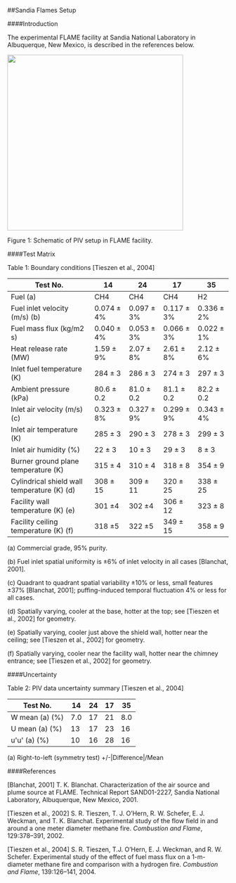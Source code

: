 ##Sandia Flames Setup

####Introduction

The experimental FLAME facility at Sandia National Laboratory in Albuquerque, New Mexico, is described in the references below.

<img src="https://github.com/MaCFP/macfp-db/blob/master/Gaseous_Pool_Fires/Sandia_Flames/Documentation/Sandia_FLAME_2.png" width="400">

Figure 1: Schematic of PIV setup in FLAME facility.

####Test Matrix

Table 1: Boundary conditions [Tieszen et al., 2004]

|Test No.                                      | 14  | 24  | 17  | 35  |
| -------------------------------------------- | --- | --- | --- | --- |
|Fuel (a)                                      | CH4 | CH4 | CH4 | H2  |
|Fuel inlet velocity (m/s) (b)                 | 0.074 ± 4% | 0.097 ± 3% | 0.117 ± 3% | 0.336 ± 2% |
|Fuel mass flux (kg/m2 s)                      | 0.040 ± 4% | 0.053 ± 3% | 0.066 ± 3% | 0.022 ± 1% |
|Heat release rate (MW)                        | 1.59 ± 9% | 2.07 ± 8% | 2.61 ± 8% | 2.12 ± 6% |
|Inlet fuel temperature (K)                    | 284 ± 3 | 286 ± 3 | 274 ± 3 | 297 ± 3 |
|Ambient pressure (kPa)                        | 80.6 ± 0.2 | 81.0 ± 0.2 | 81.1 ± 0.2 | 82.2 ± 0.2 |
|Inlet air velocity (m/s) (c)                  | 0.323 ± 8% | 0.327 ± 9% | 0.299 ± 9% | 0.343 ± 4% |
|Inlet air temperature (K)                     | 285 ± 3 | 290 ± 3 | 278 ± 3 | 299 ± 3 |
|Inlet air humidity (%)                        | 22 ± 3 | 10 ± 3 | 29 ± 3 | 8 ± 3 |
|Burner ground plane temperature (K)           | 315 ± 4 | 310 ± 4 | 318 ± 8 | 354 ± 9 |
|Cylindrical shield wall temperature (K) (d)   | 308 ± 15 | 309 ± 11 | 320 ± 25 | 338 ± 25 |
|Facility wall temperature (K) (e)             | 301 ±4 | 302 ±4 | 306 ± 12 | 323 ± 8 |
|Facility ceiling temperature (K) (f)          | 318 ±5 | 322 ±5 | 349 ± 15 | 358 ± 9 |

(a) Commercial grade, 95% purity.

(b) Fuel inlet spatial uniformity is ±6% of inlet velocity in all cases [Blanchat, 2001].

(c) Quadrant to quadrant spatial variability ±10% or less, small features ±37% [Blanchat, 2001]; puffing-induced temporal fluctuation 4% or less for all cases.

(d) Spatially varying, cooler at the base, hotter at the top; see [Tieszen et al., 2002] for geometry.

(e) Spatially varying, cooler just above the shield wall, hotter near the ceiling; see [Tieszen et al., 2002] for geometry.

(f) Spatially varying, cooler near the facility wall, hotter near the chimney entrance; see [Tieszen et al., 2002] for geometry.

####Uncertainty

Table 2: PIV data uncertainty summary [Tieszen et al., 2004]

|Test No.       | 14  | 24  | 17  | 35  |
| --------------| --- | --- | --- | --- |
|W mean (a) (%) | 7.0 | 17  | 21  | 8.0 |
|U mean (a) (%) | 13  | 17  | 23  | 16  |
|u'u' (a) (%)   | 10  | 16  | 28  | 16  |

(a) Right-to-left (symmetry test) +/-|Difference|/Mean

####References

[Blanchat, 2001] T. K. Blanchat. Characterization of the air source and plume source at FLAME. Technical Report SAND01-2227, Sandia National Laboratory, Albuquerque, New Mexico, 2001.

[Tieszen et al., 2002] S. R. Tieszen, T. J. O’Hern, R. W. Schefer, E. J. Weckman, and T. K. Blanchat. Experimental study of the flow field in and around a one meter diameter methane fire. _Combustion and Flame_, 129:378–391, 2002.

[Tieszen et al., 2004] S. R. Tieszen, T.J. O’Hern, E. J. Weckman, and R. W. Schefer. Experimental study of the effect of fuel mass flux on a 1-m-diameter methane fire and comparison with a hydrogen fire. _Combustion and Flame_, 139:126–141, 2004.
